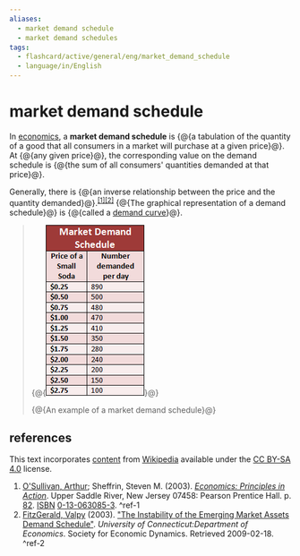 ```yaml
---
aliases:
  - market demand schedule
  - market demand schedules
tags:
  - flashcard/active/general/eng/market_demand_schedule
  - language/in/English
---
```


# market demand schedule

In [economics](economics.md), a __market demand schedule__ is {@{a tabulation of the quantity of a good that all consumers in a market will purchase at a given price}@}. At {@{any given price}@}, the corresponding value on the demand schedule is {@{the sum of all consumers' quantities demanded at that price}@}. <!--SR:!2025-11-14,284,330!2025-11-21,290,330!2025-10-31,272,330-->

Generally, there is {@{an inverse relationship between the price and the quantity demanded}@}.<sup>[\[1\]](#^ref-1)</sup><sup>[\[2\]](#^ref-2)</sup> {@{The graphical representation of a demand schedule}@} is {@{called a [demand curve](demand%20curve.md)}@}. <!--SR:!2025-11-01,273,330!2025-11-15,285,330!2025-11-08,279,330-->

> {@{![An example of a market demand schedule](../../archives/Wikimedia%20Commons/Market%20Demand%20Schedule%20copy.png)}@}
>
> {@{An example of a market demand schedule}@} <!--SR:!2025-05-03,119,290!2025-11-23,291,330-->

## references

This text incorporates [content](https://en.wikipedia.org/wiki/market_demand_schedule) from [Wikipedia](Wikipedia.md) available under the [CC BY-SA 4.0](https://creativecommons.org/licenses/by-sa/4.0/) license.

1. [O'Sullivan, Arthur](Arthur%20O'Sullivan%20(economist).md); Sheffrin, Steven M. (2003). [_Economics: Principles in Action_](https://archive.org/details/economicsprincip00osul). Upper Saddle River, New Jersey 07458: Pearson Prentice Hall. p. [82](https://archive.org/details/economicsprincip00osul/page/n98). [ISBN](ISBN.md) [0-13-063085-3](https://en.wikipedia.org/wiki/Special:BookSources/0-13-063085-3). <a id="^ref-1"></a>^ref-1
2. [FitzGerald, Valpy](Valpy%20FitzGerald.md) (2003). ["The Instability of the Emerging Market Assets Demand Schedule"](http://ideas.repec.org/p/qeh/qehwps/qehwps91.html). _University of Connecticut:Department of Economics_. Society for Economic Dynamics. Retrieved 2009-02-18. <a id="^ref-2"></a>^ref-2
